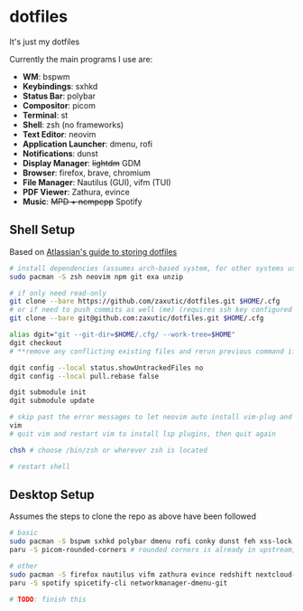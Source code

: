 # dotfiles

It's just my dotfiles

Currently the main programs I use are:

- **WM**: bspwm
- **Keybindings**: sxhkd
- **Status Bar**: polybar
- **Compositor**: picom
- **Terminal**: st
- **Shell**: zsh (no frameworks)
- **Text Editor**: neovim
- **Application Launcher**: dmenu, rofi
- **Notifications**: dunst
- **Display Manager**: ~~lightdm~~ GDM
- **Browser**: firefox, brave, chromium
- **File Manager**: Nautilus (GUI), vifm (TUI)
- **PDF Viewer**: Zathura, evince
- **Music**: ~~MPD + ncmpcpp~~ Spotify

## Shell Setup

Based on [Atlassian's guide to storing dotfiles](https://www.atlassian.com/git/tutorials/dotfiles)

<!-- treesitter won't highlight with just sh :( -->
```bash
# install dependencies (assumes arch-based system, for other systems use the relevant package manager)
sudo pacman -S zsh neovim npm git exa unzip

# if only need read-only
git clone --bare https://github.com/zaxutic/dotfiles.git $HOME/.cfg
# or if need to push commits as well (me) (requires ssh key configured with github)
git clone --bare git@github.com:zaxutic/dotfiles.git $HOME/.cfg

alias dgit="git --git-dir=$HOME/.cfg/ --work-tree=$HOME"
dgit checkout
# **remove any conflicting existing files and rerun previous command if necessary**

dgit config --local status.showUntrackedFiles no
dgit config --local pull.rebase false

dgit submodule init
dgit submodule update

# skip past the error messages to let neovim auto install vim-plug and plugins
vim
# quit vim and restart vim to install lsp plugins, then quit again

chsh # choose /bin/zsh or wherever zsh is located

# restart shell
```

## Desktop Setup
Assumes the steps to clone the repo as above have been followed

```bash
# basic
sudo pacman -S bspwm sxhkd polybar dmenu rofi conky dunst feh xss-lock ttc-iosevka
paru -S picom-rounded-corners # rounded corners is already in upstream, this is actually just to use an old version that's less buggy

# other
sudo pacman -S firefox nautilus vifm zathura evince redshift nextcloud-client flameshot clipmenu deepin-calculator thunderbird kdeconnect
paru -S spotify spicetify-cli networkmanager-dmenu-git

# TODO: finish this
```
